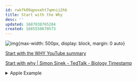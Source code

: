 ```yaml
---
id: rwkfk09qpoxeht7qmnii2hb
title: Start with the Why
desc: ''
updated: 1687038765284
created: 1685550670573
---
```


![img](/assets/images/Screenshot_2023-06-17_at_2.52.20_PM.png){max-width: 500px, display: block, margin: 0 auto}

[Start with the WHY YouTube summary](https://www.youtube.com/watch?v=Wb8KpHqU5tg)


[Start with why | Simon Sinek - TedTalk -  Biology Timestamp](https://youtu.be/u4ZoJKF_VuA?t=355)

<details>
<summary>Apple Example</summary>

Example: Apple communicates from the inside out. 
- Instead of stating that they make great computers (what) 
- and they are user-friendly (how), 
- they start with why they do it - **they believe in challenging the status quo and thinking differently**.
</details>





